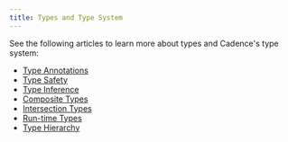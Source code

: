```yaml
---
title: Types and Type System
---
```


See the following articles to learn more about types and Cadence's type system:

- [Type Annotations]
- [Type Safety]
- [Type Inference]
- [Composite Types]
- [Intersection Types]
- [Run-time Types]
- [Type Hierarchy]

<!-- Relative links. Will not render on the page -->

[Type Annotations]: ./type-annotations.md
[Type Safety]: ./type-safety.md
[Type Inference]: ./type-inference.md
[Composite Types]: ./composite-types.mdx
[Intersection Types]: ./intersection-types.md
[Run-time Types]: ./run-time-types.md
[Type Hierarchy]: ./type-hierarchy.md